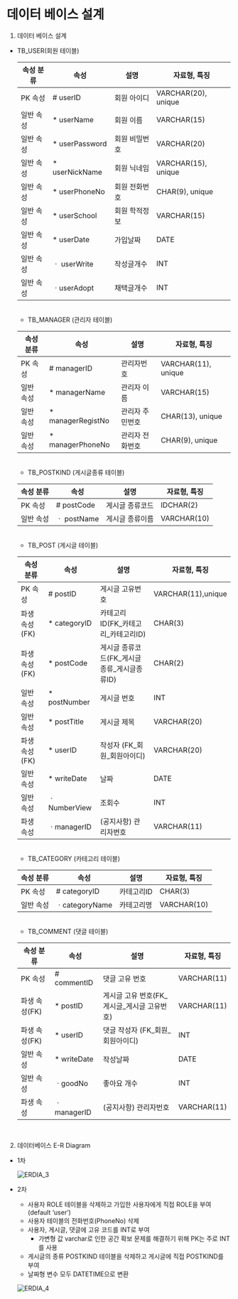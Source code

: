 # 데이터 베이스 설계

1. 데이터 베이스 설계
- TB_USER(회원 테이블)
    
    속성 분류 | 속성 | 설명 | 자료형, 특징
    --------|------|-----|----|
    PK 속성| # userID | 회원 아이디 | VARCHAR(20), unique
    일반 속성 | * userName | 회원 이름| VARCHAR(15)
    일반 속성 | * userPassword | 회원 비밀번호 | VARCHAR(20)
    일반 속성 | * userNickName | 회원 닉네임 | VARCHAR(15), unique
    일반 속성 | * userPhoneNo | 회원 전화번호 | CHAR(9), unique
    일반 속성 | * userSchool | 회원 학적정보 | VARCHAR(15)
    일반 속성 | * userDate | 가입날짜 | DATE
    일반 속성 |ㆍ userWrite | 작성글개수 | INT
    일반 속성 |ㆍuserAdopt | 채택글개수 | INT

    <br>

    - TB_MANAGER (관리자 테이블)

    속성 분류 | 속성 | 설명 | 자료형, 특징
    --------|------|-----|----|
    PK 속성 | # managerID | 관리자번호 | VARCHAR(11), unique
    일반 속성 | * managerName | 관리자 이름 | VARCHAR(15)
    일반 속성 | * managerRegistNo | 관리자 주민번호 | CHAR(13), unique
    일반 속성 | * managerPhoneNo | 관리자 전화번호 | CHAR(9), unique

    <br>

    - TB_POSTKIND (게시글종류 테이블)

    속성 분류 | 속성 | 설명 | 자료형, 특징
    --------|------|-----|----|
    PK 속성 | # postCode | 게시글 종류코드 | IDCHAR(2)
    일반 속성 | ㆍ postName | 게시글 종류이름 | VARCHAR(10)
    
    <br>

    - TB_POST (게시글 테이블)

    속성 분류 | 속성 | 설명 | 자료형, 특징
    --------|------|-----|----|
    PK 속성 | # postID | 게시글 고유번호 | VARCHAR(11),unique
    파생 속성(FK) | * categoryID | 카테고리 ID(FK_카테고리_카테고리ID) | CHAR(3)
    파생 속성(FK) | * postCode | 게시글 종류코드(FK_게시글종류_게시글종류ID) | CHAR(2)
    일반 속성 | * postNumber | 게시글 번호 | INT
    일반 속성 | * postTitle | 게시글 제목 | VARCHAR(20)
    파생 속성(FK) | * userID | 작성자 (FK_회원_회원아이디) | VARCHAR(20)
    일반 속성 | * writeDate | 날짜 | DATE
    일반 속성 |ㆍNumberView | 조회수 | INT 
    파생 속성 |ㆍmanagerID | (공지사항) 관리자번호 | VARCHAR(11)

    <br>

    - TB_CATEGORY (카테고리 테이블)

    속성 분류 | 속성 | 설명 | 자료형, 특징
    --------|------|-----|----|
    PK 속성 | # categoryID | 카테고리ID | CHAR(3)
    일반 속성 | ㆍcategoryName | 카테고리명 | VARCHAR(10)

    <br>

    - TB_COMMENT (댓글 테이블)

    속성 분류 | 속성 | 설명 | 자료형, 특징
    --------|------|-----|----|
    PK 속성 | # commentID | 댓글 고유 번호 | VARCHAR(11) 
    파생 속성(FK) | * postID | 게시글 고유 번호(FK_게시글_게시글 고유번호) | VARCHAR(11)
    파생 속성(FK) | * userID | 댓글 작성자 (FK_회원_회원아이디) | INT
    일반 속성 | * writeDate | 작성날짜 | DATE
    일반 속성 |ㆍgoodNo | 좋아요 개수 | INT
    파생 속성 |ㆍmanagerID | (공지사항) 관리자번호 | VARCHAR(11)

<BR>

2. 데이터베이스 E-R Diagram
 - 1차

    ![ERDIA_3](https://user-images.githubusercontent.com/81462623/168704228-81c8251c-adb4-4794-87fe-06a807dae188.png)
 - 2차
    - 사용자 ROLE 테이블을 삭제하고 가입한 사용자에게 직접 ROLE을 부여(default ‘user’)
    - 사용자 테이블의 전화번호(PhoneNo) 삭제
    - 사용자, 게시글, 댓글에 고유 코드를 INT로 부여
        - 가변형 값 varchar로 인한 공간 확보 문제를 해결하기 위해 PK는 주로 INT를 사용
    - 게시글의 종류 POSTKIND 테이블을 삭제하고 게시글에 직접 POSTKIND를 부여
    - 날짜형 변수 모두 DATETIME으로 변환

    ![ERDIA_4](https://user-images.githubusercontent.com/81462623/170963620-1e8beb1f-6b37-40da-9cbc-79b5f98878b8.png)
